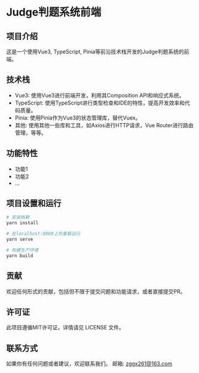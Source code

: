 # Judge判题系统前端

## 项目介绍

这是一个使用Vue3, TypeScript, Pinia等前沿技术栈开发的Judge判题系统的前端。

## 技术栈

- Vue3: 使用Vue3进行前端开发，利用其Composition API和响应式系统。
- TypeScript: 使用TypeScript进行类型检查和IDE的特性，提高开发效率和代码质量。
- Pinia: 使用Pinia作为Vue3的状态管理库，替代Vuex。
- 其他: 使用其他一些库和工具，如Axios进行HTTP请求，Vue Router进行路由管理，等等。

## 功能特性

- 功能1
- 功能2
- ...

## 项目设置和运行

```bash
# 安装依赖
yarn install

# 在localhost:8080上热重载运行
yarn serve

# 构建生产环境
yarn build
```

## 贡献

欢迎任何形式的贡献，包括但不限于提交问题和功能请求，或者直接提交PR。

## 许可证

此项目遵循MIT许可证，详情请见 LICENSE 文件。

## 联系方式

如果你有任何问题或者建议，欢迎联系我们。
邮箱: zggx261@163.com
